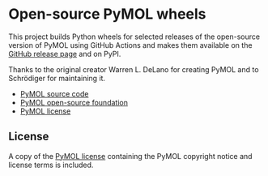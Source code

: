 # Open-source PyMOL wheels

This project builds Python wheels for selected releases of the open-source version of PyMOL using GitHub Actions and makes them available on the [GitHub release page](https://github.com/maabuu/pymol-wheels/releases/) and on PyPI.

Thanks to the original creator Warren L. DeLano for creating PyMOL and to Schrödiger for maintaining it.

- [PyMOL source code](https://github.com/schrodinger/pymol-open-source)
- [PyMOL open-source foundation](https://pymol.org/#opensource)
- [PyMOL license](https://github.com/schrodinger/pymol-open-source/blob/master/LICENSE)

## License

A copy of the [PyMOL license](licenses/PYMOL_LICENSE) containing the PyMOL copyright notice and license terms is included.
